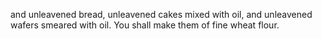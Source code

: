 and unleavened bread, unleavened cakes mixed with oil, and unleavened wafers smeared with oil. You shall make them of fine wheat flour.
